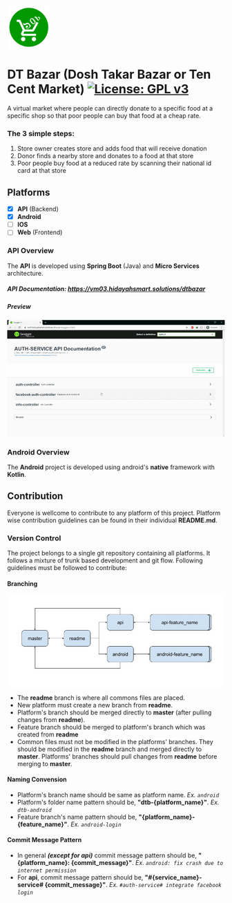 <img width="100" height="100" src="icon/dtbazar-icon.png">

# DT Bazar (Dosh Takar Bazar or Ten Cent Market) [![License: GPL v3](https://img.shields.io/badge/License-GPLv3-blue.svg)](https://github.com/Roaim/DTBazar/blob/readme/LICENSE)
A virtual market where people can directly donate to a specific food at a specific shop so that poor people can buy that food at a cheap rate.

### The 3 simple steps:
1. Store owner creates store and adds food that will receive donation
2. Donor finds a nearby store and donates to a food at that store
3. Poor people buy food at a reduced rate by scanning their national id 
card at that store

## Platforms

* [x] **API** (Backend)
* [x] **Android**
* [ ] **IOS**
* [ ] **Web** (Frontend)

### API Overview
The **API** is developed using **Spring Boot** (Java) and **Micro 
Services** architecture.
##### API Documentation: https://vm03.hidayahsmart.solutions/dtbazar
##### Preview
![API Doc Preview](preview/api_doc_preview.gif)

### Android Overview
The **Android** project is developed using android's **native** 
framework with **Kotlin**.

## Contribution
Everyone is wellcome to contribute to any platform of this project. 
Platform wise contribution guidelines can be found in their individual 
**README.md**.

### Version Control
The project belongs to a single git repository containing all platforms. It follows a mixture of trunk based development and git flow. Following guidelines must be followed to contribute:

#### Branching
![Git Branching Preview](preview/dtb_git_brancing.jpg)

* The **readme** branch is where all commons files are placed. 
* New platform must create a new branch from **readme**. 
* Platform's branch should be merged directly to **master** (after pulling 
changes from **readme**).
* Feature branch should be merged to platform's branch which was 
created from **readme**
* Common files must not be modified in the platforms' branches. They 
should be modified in the **readme** branch and merged directly to 
**master**. Platforms' branches should pull changes from **readme** 
before merging to **master**.

#### Naming Convension
* Platform's branch name should be same as platform name. *Ex. `android`*
* Platform's folder name pattern should be, **"dtb-{platform_name}"**. *Ex. `dtb-android`*
* Feature branch's name pattern should be, **"{platform_name}-{feature_name}"**. *Ex. `android-login`*

#### Commit Message Pattern
* In general ***(except for api)*** commit message pattern should be, **"{platform_name}: {commit_message}"**. *Ex. `android: fix crash due to internet permission`*
* For **api**, commit message pattern should be, **"#{service_name}-service# {commit_message}"**. *Ex. `#auth-service# integrate facebook login`*
